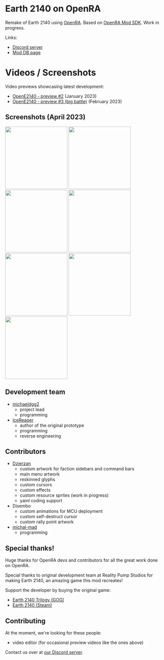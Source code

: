 # Earth 2140 on OpenRA

Remake of Earth 2140 using [OpenRA](https://github.com/OpenRA/OpenRA). Based on [OpenRA Mod SDK](https://github.com/OpenRA/OpenRAModSDK). Work in progress.

Links:
* [Discord server](https://discord.gg/KNcX5BxA37)
* [Mod DB page](https://www.moddb.com/mods/opene2140)

# Videos / Screenshots

Video previews showcasing latest development:
- [OpenE2140 - preview #2](https://dalek.zone/w/aFNBP49nMUMXKCsSFxu41h) (January 2023)
- [OpenE2140 - preview #3 (big battle)](https://dalek.zone/w/oY9zfn6UowchnsuSsT96Fn) (February 2023)

## Screenshots (April 2023)
<a href="https://user-images.githubusercontent.com/119738087/233852237-1ed43c3f-3c52-4aba-ae8f-ad365d25e4da.png"><img src="https://user-images.githubusercontent.com/119738087/233852237-1ed43c3f-3c52-4aba-ae8f-ad365d25e4da.png" height="200"></a>
<a href="https://user-images.githubusercontent.com/119738087/233852255-7cfd6fd2-e546-49b5-8c97-d28f20f7c26d.png"><img src="https://user-images.githubusercontent.com/119738087/233852255-7cfd6fd2-e546-49b5-8c97-d28f20f7c26d.png" height="200"></a>
<a href="https://user-images.githubusercontent.com/119738087/233851983-8fe8d552-4684-4dda-bb05-adea7874b3e3.png"><img src="https://user-images.githubusercontent.com/119738087/233851983-8fe8d552-4684-4dda-bb05-adea7874b3e3.png" height="200"></a>
<a href="https://user-images.githubusercontent.com/119738087/231708102-c7688547-0a58-4394-bbb5-26ed2c449972.png"><img src="https://user-images.githubusercontent.com/119738087/231708102-c7688547-0a58-4394-bbb5-26ed2c449972.png" height="200"></a>
<a href="https://user-images.githubusercontent.com/119738087/231708121-ffa428f1-b5df-4417-8203-7199a3ca6e43.png"><img src="https://user-images.githubusercontent.com/119738087/231708121-ffa428f1-b5df-4417-8203-7199a3ca6e43.png" height="200"></a>
<a href="https://user-images.githubusercontent.com/119738087/231708287-1b0b52c8-d6c5-491b-9387-83357966a9ec.gif"><img src="https://user-images.githubusercontent.com/119738087/231708287-1b0b52c8-d6c5-491b-9387-83357966a9ec.gif" height="200"></a>
<a href="https://github.com/michaeldgg2/OpenE2140/assets/119738087/f0b437dc-5b36-4872-a47a-7d0286f155d5"><img src="https://github.com/michaeldgg2/OpenE2140/assets/119738087/f0b437dc-5b36-4872-a47a-7d0286f155d5" height="200"></a>


## Development team

- [michaeldgg2](https://github.com/michaeldgg2)
	* project lead
	* programming
- [IceReaper](https://github.com/IceReaper)
	* author of the original prototype
	* programming
	* reverse engineering

## Contributors

- [Dzierzan](https://github.com/Dzierzan)
	* custom artwork for faction sidebars and command bars
	* main menu artwork
	* reskinned glyphs
	* custom cursors
	* custom effects
	* custom resource sprites (work in progress)
	* yaml coding support
- Disembo
	* custom animations for MCU deployment
	* custom self-destruct cursor
	* custom rally point artwork
- [michal-mad](https://github.com/michal-mad)
	* programming

## Special thanks!

Huge thanks for OpenRA devs and contributors for all the great work done on OpenRA.

Special thanks to original development team at Reality Pump Studios for making Earth 2140, an amazing game this mod recreates!

Support the developer by buying the original game:
- [Earth 2140 Trilogy (GOG)](https://www.gog.com/game/earth_2140_trilogy)
- [Earth 2140 (Steam)](https://store.steampowered.com/app/253860/Earth_2140/)

## Contributing

At the moment, we're looking for these people:
- video editor (for occasional preview videos like the ones above)

Contact us over at [our Discord server](https://discord.gg/KNcX5BxA37).

